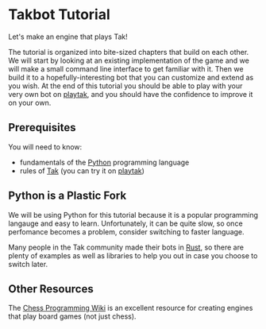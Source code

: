 # Takbot Tutorial

Let's make an engine that plays Tak!

The tutorial is organized into bite-sized chapters that build on each other.
We will start by looking at an existing implementation of the game
and we will make a small command line interface to get familiar with it.
Then we build it to a hopefully-interesting bot that you can customize
and extend as you wish. At the end of this tutorial you should be able
to play with your very own bot on [playtak], and you should have the confidence
to improve it on your own.

## Prerequisites

You will need to know:
- fundamentals of the [Python] programming language
- rules of [Tak] (you can try it on [playtak])

[Python]: https://www.python.org/
[Tak]: https://ustak.org/play-beautiful-game-tak/
[playtak]: https://playtak.com/

## Python is a Plastic Fork

We will be using Python for this tutorial because it is a popular
programming langauge and easy to learn. Unfortunately, it can be quite slow,
so once perfomance becomes a problem, consider switching to faster language.

Many people in the Tak community made their bots in [Rust], so there
are plenty of examples as well as libraries to help you out in case
you choose to switch later.

[Rust]: https://www.rust-lang.org/

## Other Resources

The [Chess Programming Wiki](https://www.chessprogramming.org) is an excellent resource for creating engines that play board games (not just chess).

